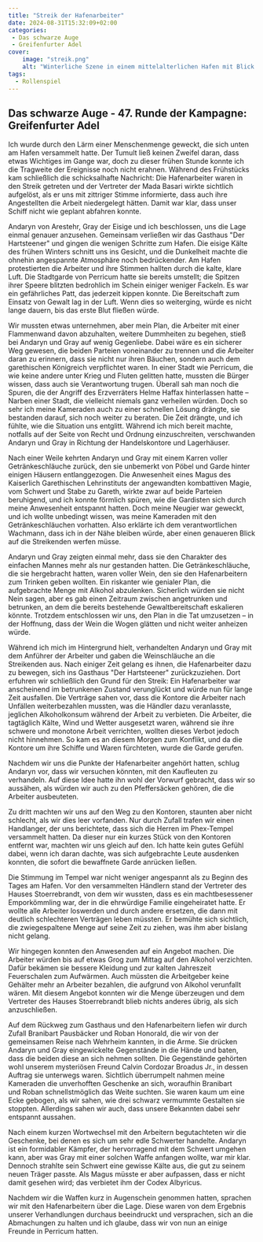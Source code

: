 ```yaml
---
title: "Streik der Hafenarbeiter"
date: 2024-08-31T15:32:09+02:00
categories:
 - Das schwarze Auge
 - Greifenfurter Adel
cover:
    image: "streik.png"
    alt: "Winterliche Szene in einem mittelalterlichen Hafen mit Blick auf das offene Meer im Hintergrund. Holzstege sind von streikenden Hafenarbeitern bevölkert, während misstrauische Stadtwachen in schwerer Rüstung die Situation beobachten. Die dramatische Beleuchtung und das aufgewühlte Meer unterstreichen die angespannte Atmosphäre in dieser hochdetaillierten Fantasy-Darstellung."
tags:
  - Rollenspiel
---
```


## Das schwarze Auge - 47. Runde der Kampagne: Greifenfurter Adel

Ich wurde durch den Lärm einer Menschenmenge geweckt, die sich unten am Hafen versammelt hatte. Der Tumult ließ keinen Zweifel daran, dass etwas Wichtiges im Gange war, doch zu dieser frühen Stunde konnte ich die Tragweite der Ereignisse noch nicht erahnen. Während des Frühstücks kam schließlich die schicksalhafte Nachricht: Die Hafenarbeiter waren in den Streik getreten und der Vertreter der Mada Basari wirkte sichtlich aufgelöst, als er uns mit zittriger Stimme informierte, dass auch ihre Angestellten die Arbeit niedergelegt hätten. Damit war klar, dass unser Schiff nicht wie geplant abfahren konnte.

Andaryn von Arestehr, Gray der Eisige und ich beschlossen, uns die Lage einmal genauer anzusehen. Gemeinsam verließen wir das Gasthaus "Der Hartsteener" und gingen die wenigen Schritte zum Hafen. Die eisige Kälte des frühen Winters schnitt uns ins Gesicht, und die Dunkelheit machte die ohnehin angespannte Atmosphäre noch bedrückender. Am Hafen protestierten die Arbeiter und ihre Stimmen hallten durch die kalte, klare Luft. Die Stadtgarde von Perricum hatte sie bereits umstellt; die Spitzen ihrer Speere blitzten bedrohlich im Schein einiger weniger Fackeln. Es war ein gefährliches Patt, das jederzeit kippen konnte. Die Bereitschaft zum Einsatz von Gewalt lag in der Luft. Wenn dies so weiterging, würde es nicht lange dauern, bis das erste Blut fließen würde.

Wir mussten etwas unternehmen, aber mein Plan, die Arbeiter mit einer Flammenwand davon abzuhalten, weitere Dummheiten zu begehen, stieß bei Andaryn und Gray auf wenig Gegenliebe. Dabei wäre es ein sicherer Weg gewesen, die beiden Parteien voneinander zu trennen und die Arbeiter daran zu erinnern, dass sie nicht nur ihren Bäuchen, sondern auch dem garethischen Königreich verpflichtet waren. In einer Stadt wie Perricum, die wie keine andere unter Krieg und Fluten gelitten hatte, mussten die Bürger wissen, dass auch sie Verantwortung trugen. Überall sah man noch die Spuren, die der Angriff des Erzverräters Helme Haffax hinterlassen hatte – Narben einer Stadt, die vielleicht niemals ganz verheilen würden. Doch so sehr ich meine Kameraden auch zu einer schnellen Lösung drängte, sie bestanden darauf, sich noch weiter zu beraten. Die Zeit drängte, und ich fühlte, wie die Situation uns entglitt. Während ich mich bereit machte, notfalls auf der Seite von Recht und Ordnung einzuschreiten, verschwanden Andaryn und Gray in Richtung der Handelskontore und Lagerhäuser.

Nach einer Weile kehrten Andaryn und Gray mit einem Karren voller Getränkeschläuche zurück, den sie unbemerkt von Pöbel und Garde hinter einigen Häusern entlanggezogen. Die Anwesenheit eines Magus des Kaiserlich Garethischen Lehrinstituts der angewandten kombattiven Magie, vom Schwert und Stabe zu Gareth, wirkte zwar auf beide Parteien beruhigend, und ich konnte förmlich spüren, wie die Gardisten sich durch meine Anwesenheit entspannt hatten. Doch meine Neugier war geweckt, und ich wollte unbedingt wissen, was meine Kameraden mit den Getränkeschläuchen vorhatten. Also erklärte ich dem verantwortlichen Wachmann, dass ich in der Nähe bleiben würde, aber einen genaueren Blick auf die Streikenden werfen müsse.

Andaryn und Gray zeigten einmal mehr, dass sie den Charakter des einfachen Mannes mehr als nur gestanden hatten. Die Getränkeschläuche, die sie hergebracht hatten, waren voller Wein, den sie den Hafenarbeitern zum Trinken geben wollten. Ein riskanter wie genialer Plan, die aufgebrachte Menge mit Alkohol abzulenken. Sicherlich würden sie nicht Nein sagen, aber es gab einen Zeitraum zwischen angetrunken und betrunken, an dem die bereits bestehende Gewaltbereitschaft eskalieren könnte. Trotzdem entschlossen wir uns, den Plan in die Tat umzusetzen – in der Hoffnung, dass der Wein die Wogen glätten und nicht weiter anheizen würde.

Während ich mich im Hintergrund hielt, verhandelten Andaryn und Gray mit dem Anführer der Arbeiter und gaben die Weinschläuche an die Streikenden aus. Nach einiger Zeit gelang es ihnen, die Hafenarbeiter dazu zu bewegen, sich ins Gasthaus "Der Hartsteener" zurückzuziehen. Dort erfuhren wir schließlich den Grund für den Streik: Ein Hafenarbeiter war anscheinend im betrunkenen Zustand verunglückt und würde nun für lange Zeit ausfallen. Die Verträge sahen vor, dass die Kontore die Arbeiter nach Unfällen weiterbezahlen mussten, was die Händler dazu veranlasste, jeglichen Alkoholkonsum während der Arbeit zu verbieten. Die Arbeiter, die tagtäglich Kälte, Wind und Wetter ausgesetzt waren, während sie ihre schwere und monotone Arbeit verrichten, wollten dieses Verbot jedoch nicht hinnehmen. So kam es an diesem Morgen zum Konflikt, und da die Kontore um ihre Schiffe und Waren fürchteten, wurde die Garde gerufen.

Nachdem wir uns die Punkte der Hafenarbeiter angehört hatten, schlug Andaryn vor, dass wir versuchen könnten, mit den Kaufleuten zu verhandeln. Auf diese Idee hatte ihn wohl der Vorwurf gebracht, dass wir so aussähen, als würden wir auch zu den Pfeffersäcken gehören, die die Arbeiter ausbeuteten.

Zu dritt machten wir uns auf den Weg zu den Kontoren, staunten aber nicht schlecht, als wir dies leer vorfanden. Nur durch Zufall trafen wir einen Handlanger, der uns berichtete, dass sich die Herren im Phex-Tempel versammelt hatten. Da dieser nur ein kurzes Stück von den Kontoren entfernt war, machten wir uns gleich auf den. Ich hatte kein gutes Gefühl dabei, wenn ich daran dachte, was sich aufgebrachte Leute ausdenken konnten, die sofort die bewaffnete Garde anrücken ließen.

Die Stimmung im Tempel war nicht weniger angespannt als zu Beginn des Tages am Hafen. Vor den versammelten Händlern stand der Vertreter des Hauses Stoerrebrandt, von dem wir wussten, dass es ein machtbesessener Emporkömmling war, der in die ehrwürdige Familie eingeheiratet hatte. Er wollte alle Arbeiter loswerden und durch andere ersetzen, die dann mit deutlich schlechteren Verträgen leben müssten. Er bemühte sich sichtlich, die zwiegespaltene Menge auf seine Zeit zu ziehen, was ihm aber bislang nicht gelang.

Wir hingegen konnten den Anwesenden auf ein Angebot machen. Die Arbeiter würden bis auf etwas Grog zum Mittag auf den Alkohol verzichten. Dafür bekämen sie bessere Kleidung und zur kalten Jahreszeit Feuerschalen zum Aufwärmen. Auch müssten die Arbeitgeber keine Gehälter mehr an Arbeiter bezahlen, die aufgrund von Alkohol verunfallt wären. Mit diesem Angebot konnten wir die Menge überzeugen und dem Vertreter des Hauses Stoerrebrandt blieb nichts anderes übrig, als sich anzuschließen.

Auf dem Rückweg zum Gasthaus und den Hafenarbeitern liefen wir durch Zufall Branibart Pausbäcker und Roban Honorald, die wir von der gemeinsamen Reise nach Wehrheim kannten, in die Arme. Sie drücken Andaryn und Gray eingewickelte Gegenstände in die Hände und baten, dass die beiden diese an sich nehmen sollten. Die Gegenstände gehörten wohl unserem mysteriösen Freund Calvin Cordozar Broadus Jr., in dessen Auftrag sie unterwegs waren. Sichtlich überrumpelt nahmen meine Kameraden die unverhofften Geschenke an sich, woraufhin Branibart und Roban schnellstmöglich das Weite suchten. Sie waren kaum um eine Ecke gebogen, als wir sahen, wie drei schwarz vermummte Gestalten sie stoppten. Allerdings sahen wir auch, dass unsere Bekannten dabei sehr entspannt aussahen.

Nach einem kurzen Wortwechsel mit den Arbeitern begutachteten wir die Geschenke, bei denen es sich um sehr edle Schwerter handelte. Andaryn ist ein formidabler Kämpfer, der hervorragend mit dem Schwert umgehen kann, aber was Gray mit einer solchen Waffe anfangen wollte, war mir klar. Dennoch strahlte sein Schwert eine gewisse Kälte aus, die gut zu seinem neuen Träger passte. Als Magus müsste er aber aufpassen, dass er nicht damit gesehen wird; das verbietet ihm der Codex Albyricus.

Nachdem wir die Waffen kurz in Augenschein genommen hatten, sprachen wir mit den Hafenarbeitern über die Lage. Diese waren von dem Ergebnis unserer Verhandlungen durchaus beeindruckt und versprachen, sich an die Abmachungen zu halten und ich glaube, dass wir von nun an einige Freunde in Perricum hatten.